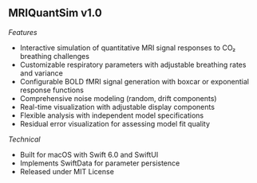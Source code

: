 ## MRIQuantSim v1.0

  *Features*

  - Interactive simulation of quantitative MRI signal responses to CO₂ breathing challenges
  - Customizable respiratory parameters with adjustable breathing rates and variance
  - Configurable BOLD fMRI signal generation with boxcar or exponential response functions
  - Comprehensive noise modeling (random, drift components)
  - Real-time visualization with adjustable display components
  - Flexible analysis with independent model specifications
  - Residual error visualization for assessing model fit quality

  *Technical*

  - Built for macOS with Swift 6.0 and SwiftUI
  - Implements SwiftData for parameter persistence
  - Released under MIT License
